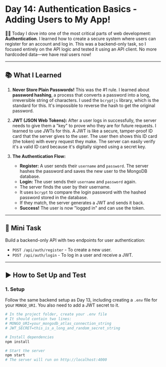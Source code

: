 # Day 14: Authentication Basics - Adding Users to My App!

👨‍💻 Today I dove into one of the most critical parts of web development: **Authentication**. I learned how to create a secure system where users can register for an account and log in. This was a backend-only task, so I focused entirely on the API logic and tested it using an API client. No more hardcoded data—we have real users now!

---

## 📚 What I Learned

1.  **Never Store Plain Passwords!** This was the #1 rule. I learned about **password hashing**, a process that converts a password into a long, irreversible string of characters. I used the `bcryptjs` library, which is the standard for this. It's impossible to reverse the hash to get the original password. 
2.  **JWT (JSON Web Tokens):** After a user logs in successfully, the server needs to give them a "key" to prove who they are for future requests. I learned to use JWTs for this. A JWT is like a secure, tamper-proof ID card that the server gives to the user. The user then shows this ID card (the token) with every request they make. The server can easily verify it's a valid ID card because it's digitally signed using a secret key.

3.  **The Authentication Flow:**
    * **Register:** A user sends their `username` and `password`. The server hashes the password and saves the new user to the MongoDB database.
    * **Login:** The user sends their `username` and `password` again.
    * The server finds the user by their username.
    * It uses `bcrypt` to compare the login password with the hashed password stored in the database.
    * If they match, the server generates a JWT and sends it back.
    * **Success!** The user is now "logged in" and can use the token.

---

## 📝 Mini Task

Build a backend-only API with two endpoints for user authentication:
* `POST /api/auth/register` - To create a new user.
* `POST /api/auth/login` - To log in a user and receive a JWT.

---

## ▶️ How to Set Up and Test

### 1. Setup

Follow the same backend setup as Day 13, including creating a `.env` file for your `MONGO_URI`. You also need to add a JWT secret to it.

```bash
# In the project folder, create your .env file
# It should contain two lines:
# MONGO_URI=your_mongodb_atlas_connection_string
# JWT_SECRET=this_is_a_long_and_random_secret_string

# Install dependencies
npm install

# Start the server
npm start
# The server will run on http://localhost:4000
